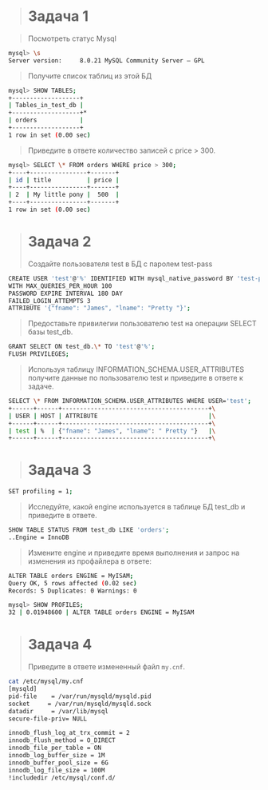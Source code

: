 > # Задача 1


> Посмотреть статус Mysql
```Bash
mysql> \s
Server version:     8.0.21 MySQL Community Server – GPL
```
> Получите список таблиц из этой БД
```Bash
mysql> SHOW TABLES;
+-------------------+
| Tables_in_test_db |
+-------------------+*
| orders            |
+-------------------+
1 row in set (0.00 sec)
```
> Приведите в ответе количество записей с price > 300.
```Bash
mysql> SELECT \* FROM orders WHERE price > 300;
+----+----------------+-------+
| id | title          | price |
+----+----------------+-------+
| 2  | My little pony |  500  |
+----+----------------+-------+
1 row in set (0.00 sec)
```
> # Задача 2
> Создайте пользователя test в БД c паролем test-pass
```Bash
CREATE USER 'test'@'%' IDENTIFIED WITH mysql_native_password BY 'test-pass'
WITH MAX_QUERIES_PER_HOUR 100
PASSWORD EXPIRE INTERVAL 180 DAY
FAILED_LOGIN_ATTEMPTS 3
ATTRIBUTE '{"fname": "James", "lname": "Pretty "}';
```
> Предоставьте привилегии пользователю test на операции SELECT базы test_db.
```Bash
GRANT SELECT ON test_db.\* TO 'test'@'%';
FLUSH PRIVILEGES;
```
> Используя таблицу INFORMATION_SCHEMA.USER_ATTRIBUTES получите данные по пользователю test и приведите в ответе к задаче.
```Bash
SELECT \* FROM INFORMATION_SCHEMA.USER_ATTRIBUTES WHERE USER='test';
+------+------+-----------------------------------------+\
| USER | HOST | ATTRIBUTE                               |\
+------+------+-----------------------------------------+\
| test | %  | {"fname": "James", "lname": " Pretty "}   |\
+------+------+-----------------------------------------+\
```

> # Задача 3
```Bash
SET profiling = 1;
```
> Исследуйте, какой engine используется в таблице БД test_db и приведите в ответе.
```Bash
SHOW TABLE STATUS FROM test_db LIKE 'orders';
..Engine = InnoDB
```
> Измените engine и приведите время выполнения и запрос на изменения из профайлера в ответе:
```Bash
ALTER TABLE orders ENGINE = MyISAM;
Query OK, 5 rows affected (0.02 sec)
Records: 5 Duplicates: 0 Warnings: 0

mysql> SHOW PROFILES;
32 | 0.01948600 | ALTER TABLE orders ENGINE = MyISAM
``` 
> # Задача 4 
>
> Приведите в ответе измененный файл `my.cnf`.
```Bash
cat /etc/mysql/my.cnf
[mysqld]
pid-file    = /var/run/mysqld/mysqld.pid
socket     = /var/run/mysqld/mysqld.sock
datadir     = /var/lib/mysql
secure-file-priv= NULL

innodb_flush_log_at_trx_commit = 2
innodb_flush_method = O_DIRECT
innodb_file_per_table = ON
innodb_log_buffer_size = 1M
innodb_buffer_pool_size = 6G
innodb_log_file_size = 100M
!includedir /etc/mysql/conf.d/
```
